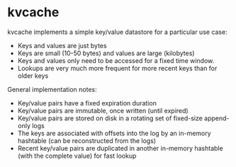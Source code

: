 # kvcache

kvcache implements a simple key/value datastore for a particular use case:

- Keys and values are just bytes
- Keys are small (10-50 bytes) and values are large (kilobytes)
- Keys and values only need to be accessed for a fixed time window.
- Lookups are very much more frequent for more recent keys than for older keys

General implementation notes:

- Key/value pairs have a fixed expiration duration
- Key/value pairs are immutable, once written (until expired)
- Key/value pairs are stored on disk in a rotating set of fixed-size append-only logs
- The keys are associated with offsets into the log by an in-memory hashtable (can be reconstructed from the
  logs)
- Recent key/value pairs are duplicated in another in-memory hashtable (with the complete value) for fast
  lookup
